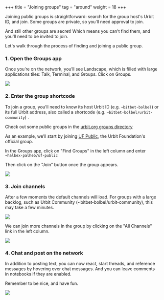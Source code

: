+++
title = "Joining groups"
tag = "around"
weight = 18
+++

Joining public groups is straightforward: search for the group host's Urbit ID, and join. Some groups are private, so you'll need approval to join.

And still other groups are secret!  Which means you can't find them, and you'll need to be invited to join.

Let's walk through the process of finding and joining a public group.


### 1. Open the Groups app

Once you’re on the network, you’ll see Landscape, which is filled with large applications tiles: Talk, Terminal, and Groups. Click on Groups.

![](https://storage.googleapis.com/media.urbit.org/site/getting-started/get-oriented.png)

### 2. Enter the group shortcode

To join a group, you'll need to know its host Urbit ID (e.g. `~bitbet-bolbel`) or its full Urbit address, also called a shortcode (e.g. `~bitbet-bolbel/urbit-community`) .

Check out some public groups in the [urbit.org groups directory](/ecosystem?type=groups)

As an example, we’ll start by joining [UF Public](/groups/~halbex-palheb/uf-public), the Urbit Foundation's official group.

In the Groups app, click on "Find Groups" in the left column and enter `~halbex-palheb/uf-public`

Then click on the "Join" button once the group appears.

![](https://media.urbit.org/site/additional-guides/groups-2.png)


### 3. Join channels

After a few moments the default channels will load. For groups with a large backlog, such as Urbit Community (~bitbet-bolbel/urbit-community), this may take a few minutes.

![](https://media.urbit.org/site/additional-guides/groups-3.png)


We can join more channels in the group by clicking on the "All Channels" link in the left column.

![](https://media.urbit.org/site/additional-guides/groups-5.png)



### 4. Chat and post on the network

In addition to posting text, you can now react, start threads, and reference messages by hovering over chat messages.  And you can leave comments in notebooks if they are enabled.

Remember to be nice, and have fun.

![](https://media.urbit.org/site/additional-guides/groups-4.png)
